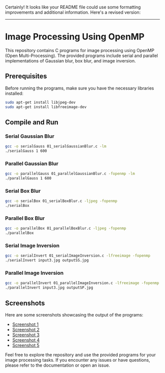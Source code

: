 Certainly! It looks like your README file could use some formatting improvements and additional information. Here's a revised version:

---

# Image Processing Using OpenMP

This repository contains C programs for image processing using OpenMP (Open Multi-Processing). The provided programs include serial and parallel implementations of Gaussian blur, box blur, and image inversion.

## Prerequisites

Before running the programs, make sure you have the necessary libraries installed:

```bash
sudo apt-get install libjpeg-dev
sudo apt-get install libfreeimage-dev
```

## Compile and Run

### Serial Gaussian Blur

```bash
gcc -o serialGauss 01_serialGaussianBlur.c -lm
./serialGauss 1 600
```

### Parallel Gaussian Blur

```bash
gcc -o parallelGauss 01_parallelGaussianBlur.c -fopenmp -lm
./parallelGauss 1 600
```

### Serial Box Blur

```bash
gcc -o serialBox 01_serialBoxBlur.c -ljpeg -fopenmp
./serialBox
```

### Parallel Box Blur

```bash
gcc -o parallelBox 01_parallelBoxBlur.c -ljpeg -fopenmp
./parallelBox
```

### Serial Image Inversion

```bash
gcc -o serialInvert 01_serialImageInversion.c -lfreeimage -fopenmp
./serialInvert input3.jpg outputSS.jpg
```

### Parallel Image Inversion

```bash
gcc -o parallelInvert 01_parallelImageInversion.c -lfreeimage -fopenmp
./parallelInvert input3.jpg outputSP.jpg
```

## Screenshots

Here are some screenshots showcasing the output of the programs:

- [Screenshot 1](https://github.com/tufailhamza/Image-Processing-Using-OMP-/assets/83925732/e9978efb-2967-4ec9-87da-e38f2ece2451)
- [Screenshot 2](https://github.com/tufailhamza/Image-Processing-Using-OMP-/assets/83925732/755da73a-1d00-4108-aea1-cfb35e8992dd)
- [Screenshot 3](https://github.com/tufailhamza/Image-Processing-Using-OMP-/assets/83925732/358a9818-d231-4b25-8dc0-b3c64e72c936)
- [Screenshot 4](https://github.com/tufailhamza/Image-Processing-Using-OMP-/assets/83925732/e84493b2-15ea-4ac0-94aa-653e3518b9c9)
- [Screenshot 5](https://github.com/tufailhamza/Image-Processing-Using-OMP-/assets/83925732/4beec9e4-4178-4ce7-83ba-aea12842d925)

Feel free to explore the repository and use the provided programs for your image processing tasks. If you encounter any issues or have questions, please refer to the documentation or open an issue.

